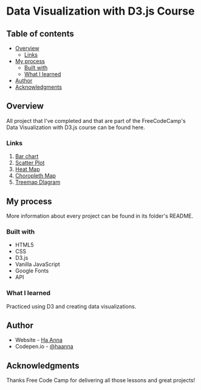 # Data Visualization with D3.js Course

## Table of contents

- [Overview](#overview)
  - [Links](#links)
- [My process](#my-process)
  - [Built with](#built-with)
  - [What I learned](#what-i-learned)
- [Author](#author)
- [Acknowledgments](#acknowledgments)

## Overview

All project that I've completed and that are part of the FreeCodeCamp's Data Visualization with D3.js course can be found here.

### Links

1. [Bar chart](https://github.com/its-haanna/EDU_freeCodeCamp-Data-Visualisation/tree/main/project-bar-chart) <br>
2. [Scatter Plot](https://github.com/its-haanna/EDU_freeCodeCamp-Data-Visualisation/tree/main/project-scatter-plot) <br>
3. [Heat Map](https://github.com/its-haanna/EDU_freeCodeCamp-Data-Visualisation/tree/main/project-heat-map) <br>
4. [Choropleth Map]() <br>
5. [Treemap DIagram]() <br>

## My process

More information about every project can be found in its folder's README.

### Built with

- HTML5
- CSS
- D3.js
- Vanilla JavaScript
- Google Fonts
- API

### What I learned

Practiced using D3 and creating data visualizations.

## Author

- Website - [Ha Anna](https://haanna.com)
- Codepen.io - [@haanna](https://codepen.io/haanna)

## Acknowledgments

Thanks Free Code Camp for delivering all those lessons and great projects!
